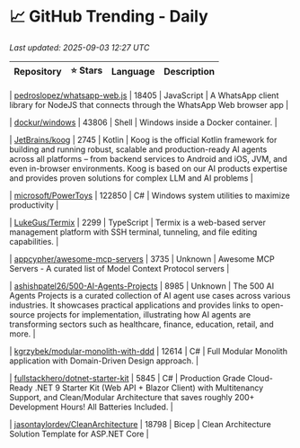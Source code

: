 # 📈 GitHub Trending - Daily

_Last updated: 2025-09-03 12:27 UTC_

| Repository | ⭐ Stars | Language | Description |
|------------|--------:|----------|-------------|

| [pedroslopez/whatsapp-web.js](https://github.com/pedroslopez/whatsapp-web.js) | 18405 | JavaScript | A WhatsApp client library for NodeJS that connects through the WhatsApp Web browser app |

| [dockur/windows](https://github.com/dockur/windows) | 43806 | Shell | Windows inside a Docker container. |

| [JetBrains/koog](https://github.com/JetBrains/koog) | 2745 | Kotlin | Koog is the official Kotlin framework for building and running robust, scalable and production-ready AI agents across all platforms – from backend services to Android and iOS, JVM, and even in-browser environments. Koog is based on our AI products expertise and provides proven solutions for complex LLM and AI problems |

| [microsoft/PowerToys](https://github.com/microsoft/PowerToys) | 122850 | C# | Windows system utilities to maximize productivity |

| [LukeGus/Termix](https://github.com/LukeGus/Termix) | 2299 | TypeScript | Termix is a web-based server management platform with SSH terminal, tunneling, and file editing capabilities. |

| [appcypher/awesome-mcp-servers](https://github.com/appcypher/awesome-mcp-servers) | 3735 | Unknown | Awesome MCP Servers - A curated list of Model Context Protocol servers |

| [ashishpatel26/500-AI-Agents-Projects](https://github.com/ashishpatel26/500-AI-Agents-Projects) | 8985 | Unknown | The 500 AI Agents Projects is a curated collection of AI agent use cases across various industries. It showcases practical applications and provides links to open-source projects for implementation, illustrating how AI agents are transforming sectors such as healthcare, finance, education, retail, and more. |

| [kgrzybek/modular-monolith-with-ddd](https://github.com/kgrzybek/modular-monolith-with-ddd) | 12614 | C# | Full Modular Monolith application with Domain-Driven Design approach. |

| [fullstackhero/dotnet-starter-kit](https://github.com/fullstackhero/dotnet-starter-kit) | 5845 | C# | Production Grade Cloud-Ready .NET 9 Starter Kit (Web API + Blazor Client) with Multitenancy Support, and Clean/Modular Architecture that saves roughly 200+ Development Hours! All Batteries Included. |

| [jasontaylordev/CleanArchitecture](https://github.com/jasontaylordev/CleanArchitecture) | 18798 | Bicep | Clean Architecture Solution Template for ASP.NET Core |
